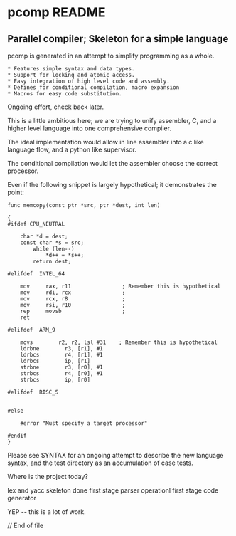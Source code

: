 # pcomp      README

## Parallel compiler; Skeleton for a simple language

pcomp is generated in an attempt to simplify programming as a whole.

    * Features simple syntax and data types.
    * Support for locking and atomic access.
    * Easy integration of high level code and assembly.
    * Defines for conditional compilation, macro expansion
    * Macros for easy code substitution.

 Ongoing effort, check back later.

  This is a little ambitious here; we are trying to unify assembler, C, and a higher level
language into one comprehensive compiler.

 The ideal implementation would allow in line assembler into a c like language flow, and
a python like supervisor.

 The conditional compilation would let the assembler choose the correct processor.

 Even if the following snippet is largely hypothetical; it demonstrates the point:


    func memcopy(const ptr *src, ptr *dest, int len)

    {
    #ifdef CPU_NEUTRAL

        char *d = dest;
        const char *s = src;
            while (len--)
                *d++ = *s++;
            return dest;

    #elifdef  INTEL_64

        mov     rax, r11                ; Remember this is hypothetical
        mov     rdi, rcx                ;
        mov     rcx, r8                 ;
        mov     rsi, r10                ;
        rep     movsb                   ;
        ret

    #elifdef  ARM_9

        movs        r2, r2, lsl #31    ; Remember this is hypothetical
        ldrbne        r3, [r1], #1
        ldrbcs        r4, [r1], #1
        ldrbcs        ip, [r1]
        strbne        r3, [r0], #1
        strbcs        r4, [r0], #1
        strbcs        ip, [r0]

    #elifdef  RISC_5


    #else

        #error "Must specify a target processor"

    #endif
    }

  Please see SYNTAX for an ongoing attempt to describe the new language syntax,
 and the test directory as an accumulation of case tests.

 Where is the project today?

  lex and yacc skeleton done
  first stage parser operationl
  first stage code generator

  YEP -- this is a lot of work.

// End of file